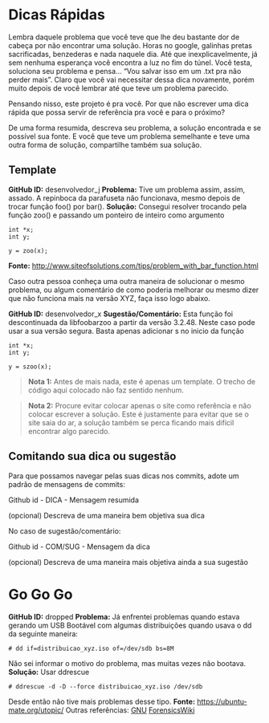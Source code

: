 Dicas Rápidas
=============

Lembra daquele problema que você teve que lhe deu bastante dor de cabeça por não encontrar uma solução. Horas no google, galinhas pretas sacrificadas,
benzederas e nada naquele dia. Até que inexplicavelmente, já sem nenhuma esperança você encontra a luz no fim do túnel.
Você testa, soluciona seu problema e pensa... “Vou salvar isso em um .txt pra não perder mais”. Claro que você vai necessitar dessa dica novamente,
porém muito depois de você lembrar até que teve um problema parecido.

Pensando nisso, este projeto é pra você. Por que não escrever uma dica rápida que possa servir de referência pra você e para o próximo?

De uma forma resumida, descreva seu problema, a solução encontrada e se possível sua fonte.
E você que teve um problema semelhante e teve uma outra forma de solução, compartilhe também sua solução.


Template
--------

**GitHub ID:** desenvolvedor_j
**Problema:** Tive um problema assim, assim, assado. A repinboca da parafuseta não funcionava, mesmo depois de trocar função foo() por bar().
**Solução:** Consegui resolver trocando pela função zoo() e passando um ponteiro de inteiro como argumento
```
int *x;
int y;

y = zoo(x);
```
**Fonte:** http://www.siteofsolutions.com/tips/problem_with_bar_function.html

Caso outra pessoa conheça uma outra maneira de solucionar o mesmo problema, ou algum comentário de como poderia melhorar ou mesmo dizer que não funciona
mais na versão XYZ, faça isso logo abaixo.

**GitHub ID:** desenvolvedor_x
**Sugestão/Comentário:** Esta função foi descontinuada da libfoobarzoo a partir da versão 3.2.48. Neste caso pode usar a sua versão segura. Basta apenas adicionar
s no inicio da função
```
int *x;
int y;

y = szoo(x);
```

>**Nota 1:** Antes de mais nada, este é apenas um template. O trecho de código aqui colocado não faz sentido nenhum.

>**Nota 2:** Procure evitar colocar apenas o site como referência e não colocar escrever a solução. Este é justamente para evitar que se o site
saia do ar, a solução também se perca ficando mais difícil encontrar algo parecido.

Comitando sua dica ou sugestão
------------------------------
Para que possamos navegar pelas suas dicas nos commits, adote um padrão de mensagens de commits:

Github id - DICA - Mensagem resumida

(opcional) Descreva de uma maneira bem objetiva sua dica

No caso de sugestão/comentário:

Github id - COM/SUG - Mensagem da dica

(opcional) Descreva de uma maneira mais objetiva ainda a sua sugestão

Go Go Go
========

**GitHub ID:** dropped
**Problema:** Já enfrentei problemas quando estava gerando um USB Bootável com algumas distribuições quando usava o dd da seguinte maneira:
```
# dd if=distribuicao_xyz.iso of=/dev/sdb bs=8M
```
Não sei informar o motivo do problema, mas muitas vezes não bootava.
**Solução:** Usar ddrescue
```
# ddrescue -d -D --force distribuicao_xyz.iso /dev/sdb
```
Desde então não tive mais problemas desse tipo.
**Fonte:** https://ubuntu-mate.org/utopic/
Outras referências: [GNU](https://www.gnu.org/software/ddrescue/) [ForensicsWiki](http://www.forensicswiki.org/wiki/Ddrescue)
